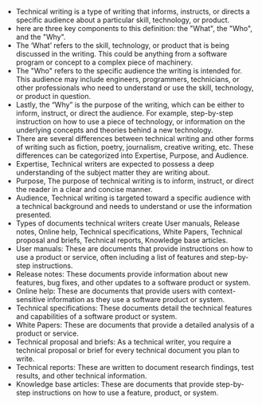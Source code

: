 - Technical writing is a type of writing that informs, instructs, or directs a specific audience about a particular skill, technology, or product.
- here are three key components to this definition: the "What", the "Who", and the "Why".
- The ‘What’ refers to the skill, technology, or product that is being discussed in the writing. This could be anything from a software program or concept to a complex piece of machinery.
- The "Who" refers to the specific audience the writing is intended for. This audience may include engineers, programmers, technicians, or other professionals who need to understand or use the skill, technology, or product in question.
- Lastly, the “Why” is the purpose of the writing, which can be either to inform, instruct, or direct the audience. For example, step-by-step instruction on how to use a piece of technology, or information on the underlying concepts and theories behind a new technology.
- There are several differences between technical writing and other forms of writing such as fiction, poetry, journalism, creative writing, etc. These differences can be categorized into Expertise, Purpose, and Audience.
- Expertise, Technical writers are expected to possess a deep understanding of the subject matter they are writing about.
- Purpose, The purpose of technical writing is to inform, instruct, or direct the reader in a clear and concise manner.
- Audience, Technical writing is targeted toward a specific audience with a technical background and needs to understand or use the information presented.
- Types of documents technical writers create User manuals, Release notes, Online help, Technical specifications, White Papers, Technical proposal and briefs, Technical reports, Knowledge base articles.
- User manuals: These are documents that provide instructions on how to use a product or service, often including a list of features and step-by-step instructions.
- Release notes: These documents provide information about new features, bug fixes, and other updates to a software product or system.
- Online help: These are documents that provide users with context-sensitive information as they use a software product or system.
- Technical specifications: These documents detail the technical features and capabilities of a software product or system.
- White Papers: These are documents that provide a detailed analysis of a product or service.
- Technical proposal and briefs: As a technical writer, you require a technical proposal or brief for every technical document you plan to write.
- Technical reports: These are written to document research findings, test results, and other technical information.
- Knowledge base articles: These are documents that provide step-by-step instructions on how to use a feature, product, or system.
